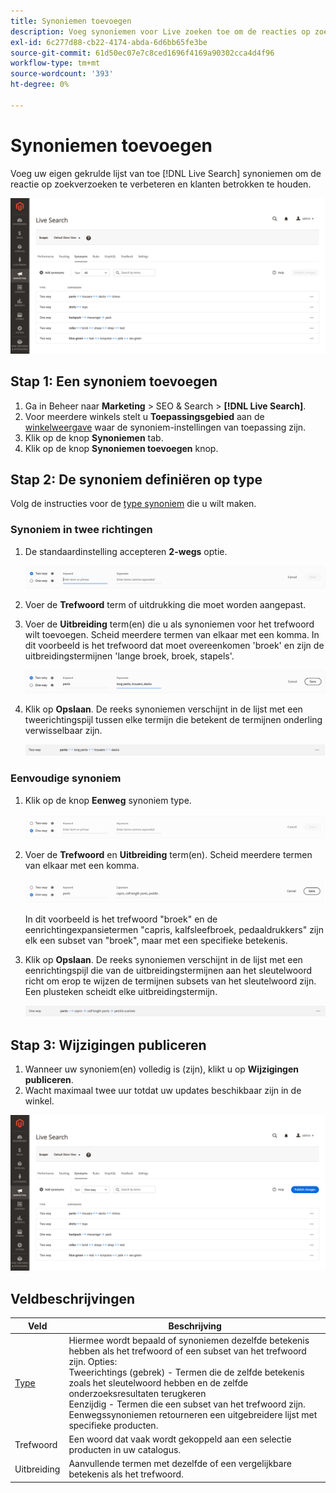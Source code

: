 ```yaml
---
title: Synoniemen toevoegen
description: Voeg synoniemen voor Live zoeken toe om de reacties op zoekverzoeken te verbeteren.
exl-id: 6c277d88-cb22-4174-abda-6d6bb65fe3be
source-git-commit: 61d50ec07e7c8ced1696f4169a90302cca4d4f96
workflow-type: tm+mt
source-wordcount: '393'
ht-degree: 0%

---
```


# Synoniemen toevoegen

Voeg uw eigen gekrulde lijst van toe [!DNL Live Search] synoniemen om de reactie op zoekverzoeken te verbeteren en klanten betrokken te houden.

![[!DNL Live Search] synoniemen](assets/synonym-workspace.png)

## Stap 1: Een synoniem toevoegen

1. Ga in Beheer naar **Marketing** > SEO &amp; Search > **[!DNL Live Search]**.
1. Voor meerdere winkels stelt u **Toepassingsgebied** aan de [winkelweergave](https://docs.magento.com/user-guide/configuration/scope.html) waar de synoniem-instellingen van toepassing zijn.
1. Klik op de knop **Synoniemen** tab.
1. Klik op de knop **Synoniemen toevoegen** knop.

## Stap 2: De synoniem definiëren op type

Volg de instructies voor de [type synoniem](synonyms-type.md) die u wilt maken.

### Synoniem in twee richtingen

1. De standaardinstelling accepteren **2-wegs** optie.

   ![Synoniem in twee richtingen toevoegen](assets/synonym-add-two-way.png)


1. Voer de **Trefwoord** term of uitdrukking die moet worden aangepast.
1. Voer de **Uitbreiding** term(en) die u als synoniemen voor het trefwoord wilt toevoegen. Scheid meerdere termen van elkaar met een komma.
In dit voorbeeld is het trefwoord dat moet overeenkomen &#39;broek&#39; en zijn de uitbreidingstermijnen &#39;lange broek, broek, stapels&#39;.

   ![Voorbeeld van synoniem in twee richtingen](assets/synonym-add-two-way-example.png)

1. Klik op **Opslaan**.
De reeks synoniemen verschijnt in de lijst met een tweerichtingspijl tussen elke termijn die betekent de termijnen onderling verwisselbaar zijn.

   ![Synoniem in twee richtingen](assets/synonym-two-way.png)

### Eenvoudige synoniem

1. Klik op de knop **Eenweg** synoniem type.

   ![Eenvoudige synoniem toevoegen](assets/synonym-add-one-way.png)

1. Voer de **Trefwoord** en **Uitbreiding** term(en). Scheid meerdere termen van elkaar met een komma.

   ![Voorbeeld van eenrichtingssynoniem](assets/synonym-add-one-way-example.png)

   In dit voorbeeld is het trefwoord &quot;broek&quot; en de eenrichtingexpansietermen &quot;capris, kalfsleefbroek, pedaaldrukkers&quot; zijn elk een subset van &quot;broek&quot;, maar met een specifieke betekenis.

1. Klik op **Opslaan**.
De reeks synoniemen verschijnt in de lijst met een eenrichtingspijl die van de uitbreidingstermijnen aan het sleutelwoord richt om erop te wijzen de termijnen subsets van het sleutelwoord zijn. Een plusteken scheidt elke uitbreidingstermijn.

   ![Eenvoudige synoniem](assets/synonym-one-way.png)

## Stap 3: Wijzigingen publiceren

1. Wanneer uw synoniem(en) volledig is (zijn), klikt u op **Wijzigingen publiceren**.
1. Wacht maximaal twee uur totdat uw updates beschikbaar zijn in de winkel.

![Wijzigingen publiceren](assets/synonym-publish.png)

## Veldbeschrijvingen

| Veld | Beschrijving |
|--- |--- |
| [Type](synonyms.md) | Hiermee wordt bepaald of synoniemen dezelfde betekenis hebben als het trefwoord of een subset van het trefwoord zijn. Opties:<br />Tweerichtings (gebrek) - Termen die de zelfde betekenis zoals het sleutelwoord hebben en de zelfde onderzoeksresultaten terugkeren<br />Eenzijdig - Termen die een subset van het trefwoord zijn. Eenwegssynoniemen retourneren een uitgebreidere lijst met specifieke producten. |
| Trefwoord | Een woord dat vaak wordt gekoppeld aan een selectie producten in uw catalogus. |
| Uitbreiding | Aanvullende termen met dezelfde of een vergelijkbare betekenis als het trefwoord. |
